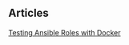 ## Articles

[Testing Ansible Roles with Docker](https://www.ansible.com/blog/testing-ansible-roles-with-docker)